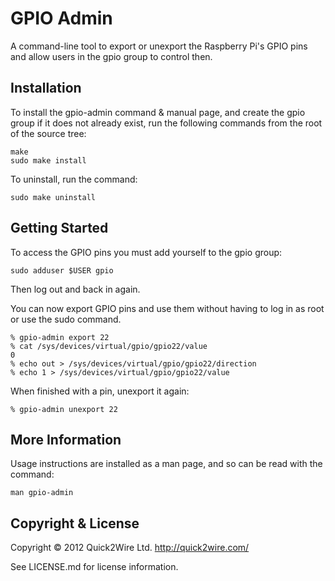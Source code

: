 GPIO Admin
==========

A command-line tool to export or unexport the Raspberry Pi's GPIO pins
and allow users in the gpio group to control then.


Installation
------------

To install the gpio-admin command & manual page, and create the gpio
group if it does not already exist, run the following commands from the
root of the source tree:

    make
    sudo make install


To uninstall, run the command:

    sudo make uninstall


Getting Started
---------------

To access the GPIO pins you must add yourself to the gpio group:

    sudo adduser $USER gpio
    
Then log out and back in again.

You can now export GPIO pins and use them without having to log in as root or use the sudo command.

    % gpio-admin export 22
    % cat /sys/devices/virtual/gpio/gpio22/value
    0
    % echo out > /sys/devices/virtual/gpio/gpio22/direction
    % echo 1 > /sys/devices/virtual/gpio/gpio22/value
    
When finished with a pin, unexport it again:

    % gpio-admin unexport 22
    

More Information
----------------

Usage instructions are installed as a man page, and so can be read with the command:

    man gpio-admin


Copyright & License
-------------------
       
Copyright © 2012 Quick2Wire Ltd. <http://quick2wire.com/>

See LICENSE.md for license information.
